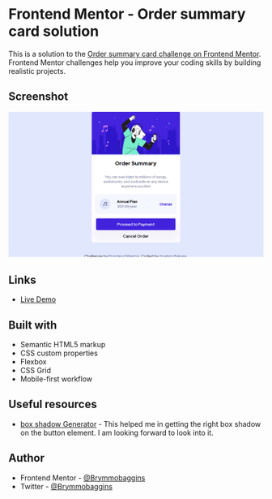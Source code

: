# Frontend Mentor - Order summary card solution

This is a solution to the [Order summary card challenge on Frontend Mentor](https://www.frontendmentor.io/challenges/order-summary-component-QlPmajDUj). Frontend Mentor challenges help you improve your coding skills by building realistic projects. 

## Screenshot

![alt](./images/Screen%20Shot%202022-02-17%20at%202.37.01%20PM.png)

## Links

- [Live Demo](https://orde-sumarry-component.netlify.app/)

## Built with

- Semantic HTML5 markup
- CSS custom properties
- Flexbox
- CSS Grid
- Mobile-first workflow

## Useful resources

- [box shadow Generator](https://cssgenerator.org) - This helped me in getting the right box shadow on the button element. I am looking forward to look into it.

## Author

- Frontend Mentor - [@Brymmobaggins](https://www.frontendmentor.io/profile/BrymmoBaggins)
- Twitter - [@Brymmobaggins](https://www.twitter.com/Brymmobaggins)
